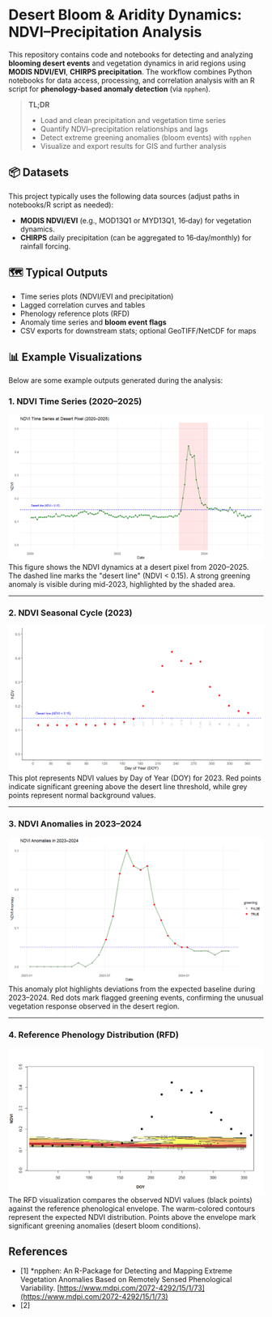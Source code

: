 # Desert Bloom & Aridity Dynamics: NDVI–Precipitation Analysis

This repository contains code and notebooks for detecting and analyzing **blooming desert events** and vegetation dynamics in arid regions using **MODIS NDVI/EVI**, **CHIRPS precipitation**. The workflow combines Python notebooks for data access, processing, and correlation analysis with an R script for **phenology-based anomaly detection** (via `npphen`).

> **TL;DR**  
> - Load and clean precipitation and vegetation time series  
> - Quantify NDVI–precipitation relationships and lags  
> - Detect extreme greening anomalies (bloom events) with `npphen`  
> - Visualize and export results for GIS and further analysis  


## 📦 Datasets

This project typically uses the following data sources (adjust paths in notebooks/R script as needed):

- **MODIS NDVI/EVI** (e.g., MOD13Q1 or MYD13Q1, 16‑day) for vegetation dynamics.  
- **CHIRPS** daily precipitation (can be aggregated to 16‑day/monthly) for rainfall forcing.  



## 🗺️ Typical Outputs

- Time series plots (NDVI/EVI and precipitation)
- Lagged correlation curves and tables
- Phenology reference plots (RFD)
- Anomaly time series and **bloom event flags**
- CSV exports for downstream stats; optional GeoTIFF/NetCDF for maps

## 📊 Example Visualizations

Below are some example outputs generated during the analysis:

### 1. NDVI Time Series (2020–2025)
![NDVI Time Series](img/NDVI%20Time%20Seris.png)  
This figure shows the NDVI dynamics at a desert pixel from 2020–2025. The dashed line marks the "desert line" (NDVI < 0.15). A strong greening anomaly is visible during mid-2023, highlighted by the shaded area.

---

### 2. NDVI Seasonal Cycle (2023)
![NDVI Seasonal 2023](img/NDVI_2023.png)  
This plot represents NDVI values by Day of Year (DOY) for 2023. Red points indicate significant greening above the desert line threshold, while grey points represent normal background values.

---

### 3. NDVI Anomalies in 2023–2024
![NDVI Anomalies](img/NDVI_Anomalies.png)  
This anomaly plot highlights deviations from the expected baseline during 2023–2024. Red dots mark flagged greening events, confirming the unusual vegetation response observed in the desert region.

---

### 4. Reference Phenology Distribution (RFD)
![RFD 2023](img/RFD+2023.png)  
The RFD visualization compares the observed NDVI values (black points) against the reference phenological envelope. The warm-colored contours represent the expected NDVI distribution. Points above the envelope mark significant greening anomalies (desert bloom conditions).
## References
- [1] *npphen: An R-Package for Detecting and Mapping Extreme Vegetation Anomalies Based on Remotely Sensed Phenological Variability. [https://www.mdpi.com/2072-4292/15/1/73](https://www.mdpi.com/2072-4292/15/1/73)
- [2] 
